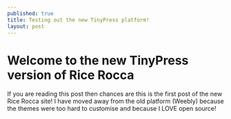 ```yaml
---
published: true
title: Testing out the new TinyPress platform!
layout: post
---
```

# Welcome to the new TinyPress version of Rice Rocca
If you are reading this post then chances are this is the first post of the new Rice Rocca site! I have moved away from the old platform (Weebly) because the themes were too hard to customise and because I LOVE open source!